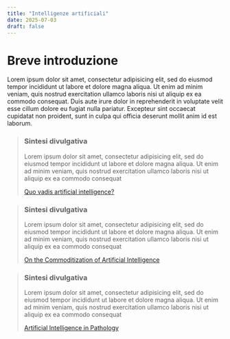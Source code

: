 ```yaml
---
title: "Intelligenze artificiali"
date: 2025-07-03
draft: false
---
```


# Breve introduzione 
Lorem ipsum dolor sit amet, consectetur adipisicing elit, sed do eiusmod tempor incididunt ut labore et dolore magna aliqua. Ut enim ad minim veniam, quis nostrud exercitation ullamco laboris nisi ut aliquip ex ea commodo consequat. Duis aute irure dolor in reprehenderit in voluptate velit esse cillum dolore eu fugiat nulla pariatur. Excepteur sint occaecat cupidatat non
proident, sunt in culpa qui officia deserunt mollit anim id est laborum.

> ### Sintesi divulgativa
>
> Lorem ipsum dolor sit amet, consectetur adipisicing elit, sed do eiusmod tempor incididunt ut labore et dolore magna aliqua. Ut enim ad minim veniam, quis nostrud exercitation ullamco laboris nisi ut aliquip ex ea commodo consequat 
>
> [Quo vadis artificial intelligence?](https://link.springer.com/article/10.1007/s44163-022-00022-8)

> ### Sintesi divulgativa
>
> Lorem ipsum dolor sit amet, consectetur adipisicing elit, sed do eiusmod tempor incididunt ut labore et dolore magna aliqua. Ut enim ad minim veniam, quis nostrud exercitation ullamco laboris nisi ut aliquip ex ea commodo consequat
>
> [On the Commoditization of Artificial Intelligence](https://www.frontiersin.org/journals/psychology/articles/10.3389/fpsyg.2021.696346/full)

> ### Sintesi divulgativa
>
> Lorem ipsum dolor sit amet, consectetur adipisicing elit, sed do eiusmod tempor incididunt ut labore et dolore magna aliqua. Ut enim ad minim veniam, quis nostrud exercitation ullamco laboris nisi ut aliquip ex ea commodo consequat
>
> [Artificial Intelligence in Pathology](https://synapse.koreamed.org/articles/1152382)
